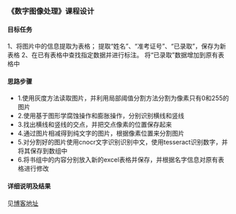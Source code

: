 ### 《数字图像处理》课程设计

#### 目标任务

1、将图片中的信息提取为表格；
提取“姓名”、“准考证号”、“已录取”，保存为新表格
2、在已有表格中查找指定数据并进行标注。
将“已录取”数据增加到原有表格中

#### 思路步骤

* 1.使用灰度方法读取图片，并利用局部阈值分割方法分割为像素只有0和255的图片
* 2.使用基于图形学腐蚀操作和膨胀操作，分别识别横线和竖线
* 3.找出横线和竖线的交点，并把交点像素的位置保存起来
* 4.通过图片相减得到纯文字的图片，根据像素位置来分割图片
* 5.对分割好的图片使用cnocr文字识别识别中文，使用tesseract识别数字，并将其保存到数组中
* 6.将书组中的内容分别放入新的excel表格并保存，并根据名字信息对原有表格进行修改

#### 详细说明及结果
见[博客地址](https://caixiongjiang.github.io/blog/2022/%E6%95%B0%E5%AD%97%E5%9B%BE%E5%83%8F%E5%A4%84%E7%90%86/%E6%95%B0%E5%AD%97%E5%9B%BE%E5%83%8F%E5%A4%84%E7%90%86%E8%AF%BE%E7%A8%8B%E8%AE%BE%E8%AE%A1%E8%A1%A8%E6%A0%BC%E5%9B%BE%E7%89%87%E6%96%87%E5%AD%97%E8%AF%86%E5%88%AB/)